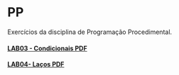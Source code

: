 # PP

Exercícios da disciplina de Programação Procedimental.
#### [LAB03 - Condicionais PDF](https://github.com/joaoguicardosoo/PP/files/8799505/pp_lab03_condicionais.pdf)
#### [LAB04- Laços PDF](https://github.com/joaoguicardosoo/PP/files/8799500/pp_lab04_lacos.pdf)
